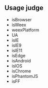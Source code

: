 ## Usage judge

- isBrowser
- isWeex
- weexPlatform
- UA
- isIE
- isIE9
- isIE11
- isEdge
- isAndroid
- isIOS
- isChrome
- isPhantomJS
- isFF